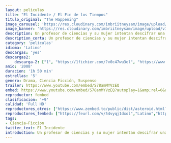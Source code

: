 ```yaml
---
layout: peliculas
title: "El Incidente / El Fin de los Tiempos"
titulo_original: "The Happening"
image_carousel: 'https://res.cloudinary.com/imbriitneysam/image/upload/v1547511390/INCIDENTE-POSTER-min.jpg'
image_banner: 'https://res.cloudinary.com/imbriitneysam/image/upload/v1547511392/INCIDENTE-BANNER-min.jpg'
description: Un profesor de ciencias y su mujer intentan descifrar una serie de sucesos sobrenaturales en los Estados Unidos, que genera comportamientos extraños y suicidios en masa. La pareja trabajará para entender este misterio y luchará por sobrevivir a una gran crisis apocalíptica.
description_corta: Un profesor de ciencias y su mujer intentan descifrar una serie de sucesos sobrenaturales en los Estados Unidos, que genera comportamientos extraños y suicidios en masa. La pareja trabajará para entender este misterio y luchará por sobrevivir a una gran crisis apocalíptica.
category: 'peliculas'
idioma: 'Latino'
descargas: 'yes'
descargas2:
    descarga-2: ["1", "https://1fichier.com/?v0c47wu3el", "https://www.google.com/s2/favicons?domain=www.rapidvideo.com","RapidVideo","https://res.cloudinary.com/imbriitneysam/image/upload/v1541473684/mexico.png", "Latino", "Full HD"]
anio: '2008'
duracion: '1h 50 min'
estrellas: '5'
genero: Drama, Ciencia Ficción, Suspenso
trailer: https://www.youtube.com/embed/S78amMYVzEQ
embed: https://www.youtube.com/embed/S78amMYVzEQ?autoplay=1&amp;rel=0&amp;hd=1&border=0&wmode=opaque&enablejsapi=1&modestbranding=1&controls=1&showinfo=0
reproductor: fembed
clasificacion: '+9'
calidad: 'Full HD'
reproductores_otros: ["https://www.zembed.to/public/dist/asteroid.html?id=4616633e5a0e87756ba2d1a4e6f2df78&title=The%20Happening","Latino","https://movcloud.net/embed/pc-SLVvPAgD8","Latino","https://mstream.press/cjua1arryd25","Latino"]
reproductores_fembed: ["https://feurl.com/v/54vyqj1dxol","Latino","https://feurl.com/v/7rxz0fg8p-pwxmq","Latino"]
tags:
- Ciencia-Ficcion
twitter_text: El Incidente
introduction: Un profesor de ciencias y su mujer intentan descifrar una serie de sucesos sobrenaturales en los Estados Unidos, que genera comportamientos extraños y suicidios en masa. La pareja trabajará para entender este misterio y luchará por sobrevivir a una gran crisis apocalíptica.
---
```












